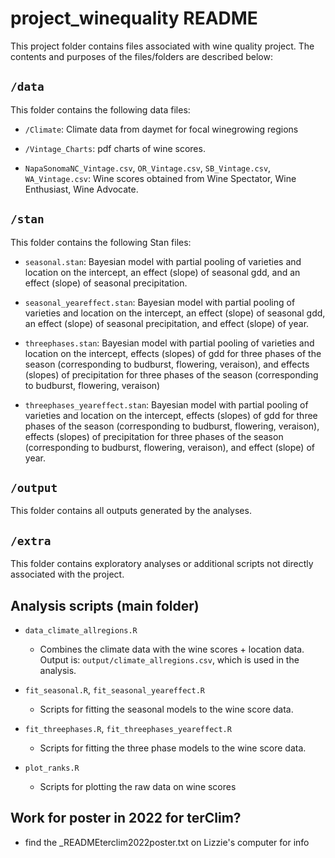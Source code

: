 # project_winequality README

This project folder contains files associated with wine quality project. The contents and purposes of the files/folders are described below:

## `/data`

This folder contains the following data files:

- `/Climate`: Climate data from daymet for focal winegrowing regions

- `/Vintage_Charts`: pdf charts of wine scores.

- `NapaSonomaNC_Vintage.csv`, `OR_Vintage.csv`, `SB_Vintage.csv`, `WA_Vintage.csv`: Wine scores obtained from Wine Spectator, Wine Enthusiast, Wine Advocate.

## `/stan`

This folder contains the following Stan files:

- `seasonal.stan`: Bayesian model with partial pooling of varieties and location on the intercept, an effect (slope) of seasonal gdd, and an effect (slope) of seasonal precipitation.

- `seasonal_yeareffect.stan`: Bayesian model with partial pooling of varieties and location on the intercept, an effect (slope) of seasonal gdd, an effect (slope) of seasonal precipitation, and effect (slope) of year.

- `threephases.stan`: Bayesian model with partial pooling of varieties and location on the intercept, effects (slopes) of gdd for three phases of the season (corresponding to budburst, flowering, veraison), and effects (slopes) of precipitation for three phases of the season (corresponding to budburst, flowering, veraison)

- `threephases_yeareffect.stan`: Bayesian model with partial pooling of varieties and location on the intercept, effects (slopes) of gdd for three phases of the season (corresponding to budburst, flowering, veraison), effects (slopes) of precipitation for three phases of the season (corresponding to budburst, flowering, veraison), and effect (slope) of year.

## `/output`

This folder contains all outputs generated by the analyses.

## `/extra`

This folder contains exploratory analyses or additional scripts not directly associated with the project.

## Analysis scripts (main folder)

- `data_climate_allregions.R`
     - Combines the climate data with the wine scores + location data. Output is: `output/climate_allregions.csv`, which is used in the analysis.

- `fit_seasonal.R`, `fit_seasonal_yeareffect.R`
     - Scripts for fitting the seasonal models to the wine score data.

- `fit_threephases.R`, `fit_threephases_yeareffect.R`
     - Scripts for fitting the three phase models to the wine score data.

- `plot_ranks.R`
     - Scripts for plotting the raw data on wine scores
	 
## Work for poster in 2022 for terClim? 

- find the _READMEterclim2022poster.txt on Lizzie's computer for info
